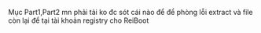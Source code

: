 Mục Part1,Part2 mn phải tải ko đc sót cái nào để đề phòng lỗi extract và file còn lại để tại tài khoản registry cho ReiBoot
